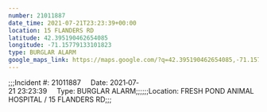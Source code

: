 ```yaml
---
number: 21011887
date_time: 2021-07-21T23:23:39+00:00
location: 15 FLANDERS RD
latitude: 42.395190462654085
longitude: -71.15779133101823
type: BURGLAR ALARM
google_maps_link: https://maps.google.com/?q=42.395190462654085,-71.15779133101823
---
```


;;;Incident #: 21011887     Date: 2021‐07‐21 23:23:39     Type: BURGLAR ALARM;;;;;;Location: FRESH POND ANIMAL HOSPITAL / 15 FLANDERS RD;;;
